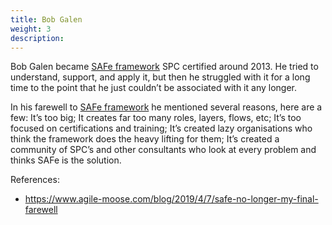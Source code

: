 ```yaml
---
title: Bob Galen
weight: 3
description: 
---
```


Bob Galen became [SAFe framework](https://www.scaledagileframework.com/) SPC certified around 2013. He tried to understand, support, and apply it, but then he struggled with it for a long time to the point that he just couldn’t be associated with it any longer.

In his farewell to [SAFe framework](https://www.scaledagileframework.com/) he mentioned several reasons, here are a few: It’s too big; It creates far too many roles, layers, flows, etc; It’s too focused on certifications and training; It’s created lazy organisations who think the framework does the heavy lifting for them; It’s created a community of SPC’s and other consultants who look at every problem and thinks SAFe is the solution.

References: 
- https://www.agile-moose.com/blog/2019/4/7/safe-no-longer-my-final-farewell 